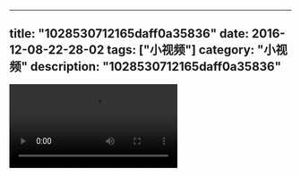 
---
title: "1028530712165daff0a35836"
date: 2016-12-08-22-28-02
tags: ["小视频"]
category: "小视频"
description: "1028530712165daff0a35836"
---
<video src="http://ohtsqip0g.bkt.clouddn.com/1028530712165daff0a35836.mp4" controls="controls"></video>
